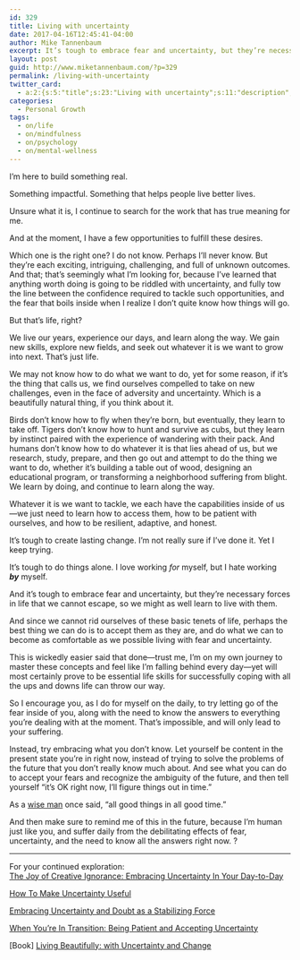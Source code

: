 ```yaml
---
id: 329
title: Living with uncertainty
date: 2017-04-16T12:45:41-04:00
author: Mike Tannenbaum
excerpt: It’s tough to embrace fear and uncertainty, but they’re necessary forces in life that we cannot escape, so we might as well learn to live with them. Right?
layout: post
guid: http://www.miketannenbaum.com/?p=329
permalink: /living-with-uncertainty
twitter_card:
  - a:2:{s:5:"title";s:23:"Living with uncertainty";s:11:"description";s:124:"Fear and uncertainty are necessary forces in life that we cannot escape, so we might as well learn to live with them. Right?";}
categories:
  - Personal Growth
tags:
  - on/life
  - on/mindfulness
  - on/psychology
  - on/mental-wellness
---
```

I’m here to build something real.

Something impactful. Something that helps people live better lives.

Unsure what it is, I continue to search for the work that has true meaning for me.

And at the moment, I have a few opportunities to fulfill these desires.

Which one is the right one? I do not know. Perhaps I’ll never know. But they’re each exciting, intriguing, challenging, and full of unknown outcomes. And that; that’s seemingly what I’m looking for, because I’ve learned that anything worth doing is going to be riddled with uncertainty, and fully tow the line between the confidence required to tackle such opportunities, and the fear that boils inside when I realize I don’t quite know how things will go.

But that’s life, right?

We live our years, experience our days, and learn along the way. We gain new skills, explore new fields, and seek out whatever it is we want to grow into next. That’s just life.

We may not know how to do what we want to do, yet for some reason, if it’s the thing that calls us, we find ourselves compelled to take on new challenges, even in the face of adversity and uncertainty. Which is a beautifully natural thing, if you think about it.

Birds don’t know how to fly when they’re born, but eventually, they learn to take off. Tigers don’t know how to hunt and survive as cubs, but they learn by instinct paired with the experience of wandering with their pack. And humans don’t know how to do whatever it is that lies ahead of us, but we research, study, prepare, and then go out and attempt to do the thing we want to do, whether it’s building a table out of wood, designing an educational program, or transforming a neighborhood suffering from blight. We learn by doing, and continue to learn along the way.

Whatever it is we want to tackle, we each have the capabilities inside of us—we just need to learn how to access them, how to be patient with ourselves, and how to be resilient, adaptive, and honest.

It’s tough to create lasting change. I’m not really sure if I’ve done it. Yet I keep trying.

It’s tough to do things alone. I love working <em>for</em> myself, but I hate working <em><strong>by</strong></em> myself.

And it’s tough to embrace fear and uncertainty, but they’re necessary forces in life that we cannot escape, so we might as well learn to live with them.

And since we cannot rid ourselves of these basic tenets of life, perhaps the best thing we can do is to accept them as they are, and do what we can to become as comfortable as we possible living with fear and uncertainty.

This is wickedly easier said that done—trust me, I’m on my own journey to master these concepts and feel like I’m falling behind every day—yet will most certainly prove to be essential life skills for successfully coping with all the ups and downs life can throw our way.

So I encourage you, as I do for myself on the daily, to try letting go of the fear inside of you, along with the need to know the answers to everything you’re dealing with at the moment. That’s impossible, and will only lead to your suffering.

Instead, try embracing what you don’t know. Let yourself be content in the present state you’re in right now, instead of trying to solve the problems of the future that you don’t really know much about. And see what you can do to accept your fears and recognize the ambiguity of the future, and then tell yourself “it’s OK right now, I’ll figure things out in time.”

As a <a href="https://jerrygarcia.com/song/run-for-the-roses/" target="_blank">wise man</a> once said, “all good things in all good time.”

And then make sure to remind me of this in the future, because I’m human just like you, and suffer daily from the debilitating effects of fear, uncertainty, and the need to know all the answers right now. ?

<hr />

<div>For your continued exploration:
</div>
<div><a href="http://99u.com/articles/15339/the-joy-of-creative-ignorance-embracing-uncertainty-in-your-day-to-day?utm_source=feedly&amp;utm_medium=feed&amp;utm_campaign=Feed%3A+The99Percent+(99U)" target="_blank">The Joy of Creative Ignorance: Embracing Uncertainty In Your Day-to-Day</a>

<a href="https://journal.thriveglobal.com/how-to-make-uncertainty-useful-dd5102ed7a8e" target="_blank">How To Make Uncertainty Useful</a>

<a href="https://www.brainpickings.org/2012/06/01/rilke-on-questions/" target="_blank">Embracing Uncertainty and Doubt as a Stabilizing Force</a>

<a href="http://tinybuddha.com/blog/when-youre-in-transition-being-patient-and-accepting-uncertainty/" target="_blank">When You’re In Transition: Being Patient and Accepting Uncertainty</a>

[Book] <a href="https://www.goodreads.com/book/show/13414918-living-beautifully" target="_blank">Living Beautifully: with Uncertainty and Change</a></div>